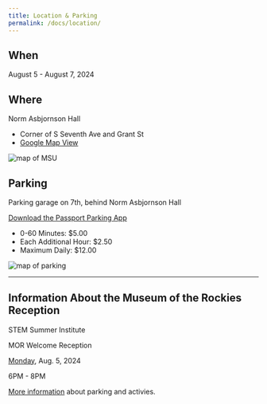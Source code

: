 ```yaml
---
title: Location & Parking
permalink: /docs/location/
---
```


## When
August 5 - August 7, 2024

## Where
Norm Asbjornson Hall
- Corner of S Seventh Ave and Grant St
- [Google Map View](https://maps.app.goo.gl/BHnRYyNoxriL2SRy9)

![map of MSU](../images/map.png)

## Parking
Parking garage on 7th, behind Norm Asbjornson Hall

[Download the Passport Parking App](https://www.montana.edu/parking/Passportparkingapp.html)

- 0\-60 Minutes: $5.00
- Each Additional Hour: $2.50 
- Maximum Daily: $12.00

![map of parking](../images/parking.png)

***

## Information About the Museum of the Rockies Reception

STEM Summer Institute 

MOR Welcome Reception 

[Monday](../mon/), Aug. 5, 2024

6PM - 8PM 

[More information](../reception/) about parking and activies.